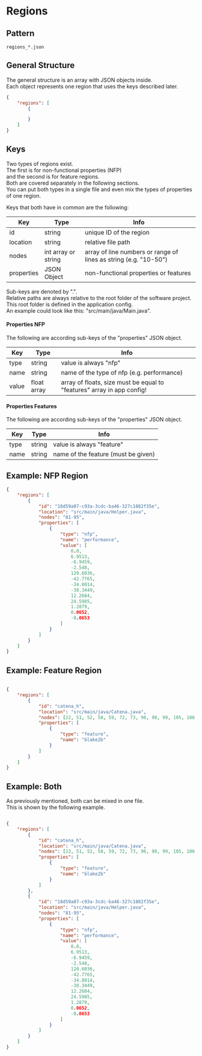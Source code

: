 # Regions


## Pattern

`regions_*.json`  


## General Structure

The general structure is an array with JSON objects inside.  
Each object represents one region that uses the keys described later.  

```json
{
    "regions": [
        {

        }
    ]
}
```


## Keys

Two types of regions exist.  
The first is for non-functional properties (NFP)  
and the second is for feature regions.  
Both are covered separately in the following sections.  
You can put both types in a single file and even mix the types of properties of one region.

Keys that both have in common are the following:  

Key | Type | Info
---- | ---- | ----
id | string | unique ID of the region
location | string | relative file path
nodes | int array or string | array of line numbers or range of lines as string (e.g. "10-50")
properties | JSON Object | non-functional properties or features

Sub-keys are denoted by ".".  
Relative paths are always relative to the root folder of the software project.  
This root folder is defined in the application config.  
An example could look like this: "src/main/java/Main.java".  


#### Properties NFP

The following are according sub-keys of the "properties" JSON object.  

Key | Type | Info
---- | ---- | ----
type | string | value is always "nfp"
name | string | name of the type of nfp (e.g. performance)
value | float array | array of floats, size must be equal to "features" array in app config!


#### Properties Features

The following are according sub-keys of the "properties" JSON object.  

Key | Type | Info
---- | ---- | ----
type | string | value is always "feature"
name | string | name of the feature (must be given)



## Example: NFP Region

```json
{
    "regions": [
        {
            "id": "18d59a07-c93a-3cdc-ba46-327c1882f35e",
            "location": "src/main/java/Helper.java",
            "nodes": "81-95",
            "properties": [
                {
                    "type": "nfp",
                    "name": "performance",
                    "value": [
                        0.0,
                        6.9513,
                        -6.9459,
                        -2.548,
                        120.6036,
                        -42.7765,
                        -34.8014,
                        -38.3449,
                        12.2684,
                        24.5985,
                        1.2879,
                        0.0652,
                        -0.0653
                    ]
                }
            ]
        }
    ]
}
```


## Example: Feature Region

```json

{
    "regions": [
        {
            "id": "catena_h",
            "location": "src/main/java/Catena.java",
            "nodes": [22, 51, 52, 58, 59, 72, 73, 96, 98, 99, 105, 106, 110, 111, 115, 121, 126, 129, 275, 280, 284, 288, 293, 301],
            "properties": [
                {
                    "type": "feature",
                    "name": "blake2b"
                }
            ]
        }
    ]
}
```


## Example: Both

As previously mentioned, both can be mixed in one file.  
This is shown by the following example.  

```json

{
    "regions": [
        {
            "id": "catena_h",
            "location": "src/main/java/Catena.java",
            "nodes": [22, 51, 52, 58, 59, 72, 73, 96, 98, 99, 105, 106, 110, 111, 115, 121, 126, 129, 275, 280, 284, 288, 293, 301],
            "properties": [
                {
                    "type": "feature",
                    "name": "blake2b"
                }
            ]
        },
        {
            "id": "18d59a07-c93a-3cdc-ba46-327c1882f35e",
            "location": "src/main/java/Helper.java",
            "nodes": "81-95",
            "properties": [
                {
                    "type": "nfp",
                    "name": "performance",
                    "value": [
                        0.0,
                        6.9513,
                        -6.9459,
                        -2.548,
                        120.6036,
                        -42.7765,
                        -34.8014,
                        -38.3449,
                        12.2684,
                        24.5985,
                        1.2879,
                        0.0652,
                        -0.0653
                    ]
                }
            ]
        }
    ]
}
```
